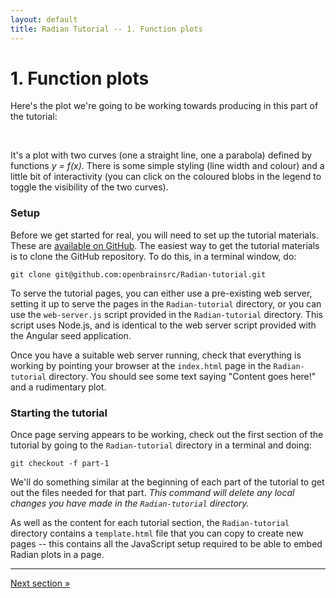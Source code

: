 ```yaml
---
layout: default
title: Radian Tutorial -- 1. Function plots
---
```


# 1. Function plots

Here's the plot we're going to be working towards producing in this
part of the tutorial:

<br>
<div class="plot-center">
  <plot height=300 aspect=2 stroke-width=2 x="[[seq(0,10,20)]]"
        range-y=0 axis-x-label="X" axis-y-label="Y"
        legend-switches>
    <lines y="[[30-3*x]]" stroke="blue" label="Line"></lines>
    <lines y="[[12-3*x+x**2/2]]" stroke="red" label="Curve"></lines>
  </plot>
</div>

It's a plot with two curves (one a straight line, one a parabola)
defined by functions *y = f(x)*.  There is some simple styling (line
width and colour) and a little bit of interactivity (you can click on
the coloured blobs in the legend to toggle the visibility of the two
curves).

### Setup

Before we get started for real, you will need to set up the tutorial
materials.  These are
[available on GitHub](https://github.com/openbrainsrc/Radian-tutorial).
The easiest way to get the tutorial materials is to clone the GitHub
repository.  To do this, in a terminal window, do:

```
git clone git@github.com:openbrainsrc/Radian-tutorial.git
```

To serve the tutorial pages, you can either use a pre-existing web
server, setting it up to serve the pages in the `Radian-tutorial`
directory, or you can use the `web-server.js` script provided in the
`Radian-tutorial` directory.  This script uses Node.js, and is
identical to the web server script provided with the Angular seed
application.

Once you have a suitable web server running, check that everything is
working by pointing your browser at the `index.html` page in the
`Radian-tutorial` directory.  You should see some text saying "Content
goes here!" and a rudimentary plot.

### Starting the tutorial

Once page serving appears to be working, check out the first section
of the tutorial by going to the `Radian-tutorial` directory in a
terminal and doing:

```
git checkout -f part-1
```

We'll do something similar at the beginning of each part of the
tutorial to get out the files needed for that part.  *This command
will delete any local changes you have made in the `Radian-tutorial`
directory.*

As well as the content for each tutorial section, the
`Radian-tutorial` directory contains a `template.html` file that you
can copy to create new pages -- this contains all the JavaScript setup
required to be able to embed Radian plots in a page.

<hr>
<a class="btn pull-right" href="1-1-plot-setup.html">
  Next section &raquo;
</a>
<br>
<br>
